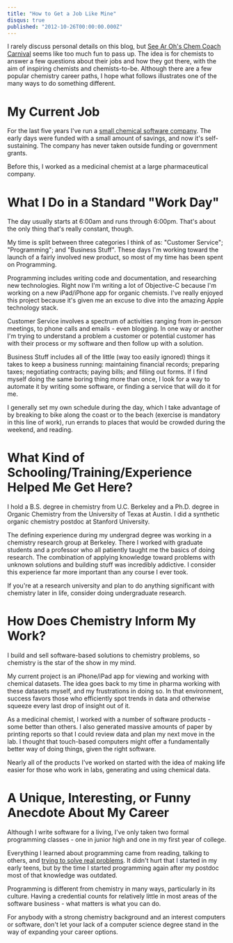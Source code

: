 ```yaml
---
title: "How to Get a Job Like Mine"
disqus: true
published: "2012-10-26T00:00:00.000Z"
---
```


I rarely discuss personal details on this blog, but [See Ar Oh's Chem Coach Carnival](http://justlikecooking.blogspot.co.uk/2012/10/announcing-chem-coach-carnival.html) seems like too much fun to pass up. The idea is for chemists to answer a few questions about their jobs and how they got there, with the aim of inspiring chemists and chemists-to-be. Although there are a few popular chemistry career paths, I hope what follows illustrates one of the many ways to do something different.

# My Current Job

For the last five years I've run a [small chemical software company](http://metamolecular.com/). The early days were funded with a small amount of savings, and now it's self-sustaining. The company has never taken outside funding or government grants.

Before this, I worked as a medicinal chemist at a large pharmaceutical company.

# What I Do in a Standard "Work Day"

The day usually starts at 6:00am and runs through 6:00pm. That's about the only thing that's really constant, though.

My time is split between three categories I think of as: "Customer Service"; "Programming"; and "Business Stuff". These days I'm working toward the launch of a fairly involved new product, so most of my time has been spent on Programming.

Programming includes writing code and documentation, and researching new technologies. Right now I'm writing a lot of Objective-C because I'm working on a new iPad/iPhone app for organic chemists. I've really enjoyed this project because it's given me an excuse to dive into the amazing Apple technology stack.

Customer Service involves a spectrum of activities ranging from in-person meetings, to phone calls and emails - even blogging. In one way or another I'm trying to understand a problem a customer or potential customer has with their process or my software and then follow up with a solution.

Business Stuff includes all of the little (way too easily ignored) things it takes to keep a business running: maintaining financial records; preparing taxes; negotiating contracts; paying bills; and filling out forms. If I find myself doing the same boring thing more than once, I look for a way to automate it by writing some software, or finding a service that will do it for me.

I generally set my own schedule during the day, which I take advantage of by breaking to bike along the coast or to the beach (exercise is mandatory in this line of work), run errands to places that would be crowded during the weekend, and reading.

# What Kind of Schooling/Training/Experience Helped Me Get Here?

I hold a B.S. degree in chemistry from U.C. Berkeley and a Ph.D. degree in Organic Chemistry from the University of Texas at Austin. I did a synthetic organic chemistry postdoc at Stanford University.

The defining experience during my undergrad degree was working in a chemistry research group at Berkeley. There I worked with graduate students and a professor who all patiently taught me the basics of doing research. The combination of applying knowledge toward problems with unknown solutions and building stuff was incredibly addictive. I consider this experience far more important than any course I ever took.

If you're at a research university and plan to do anything significant with chemistry later in life, consider doing undergraduate research.

# How Does Chemistry Inform My Work?

I build and sell software-based solutions to chemistry problems, so chemistry is the star of the show in my mind.

My current project is an iPhone/iPad app for viewing and working with chemical datasets. The idea goes back to my time in pharma working with these datasets myself, and my frustrations in doing so. In that environment, success favors those who efficiently spot trends in data and otherwise squeeze every last drop of insight out of it.

As a medicinal chemist, I worked with a number of software products - some better than others. I also generated massive amounts of paper by printing reports so that I could review data and plan my next move in the lab. I thought that touch-based computers might offer a fundamentally better way of doing things, given the right software.

Nearly all of the products I've worked on started with the idea of making life easier for those who work in labs, generating and using chemical data.

# A Unique, Interesting, or Funny Anecdote About My Career

Although I write software for a living, I've only taken two formal programming classes - one in junior high and one in my first year of college.

Everything I learned about programming came from reading, talking to others, and [trying to solve real problems](/2012/06/12/what-programming-language-should-i-learn-as-a-chemist/). It didn't hurt that I started in my early teens, but by the time I started programming again after my postdoc most of that knowledge was outdated.

Programming is different from chemistry in many ways, particularly in its culture. Having a credential counts for relatively little in most areas of the software business - what matters is what you can do.

For anybody with a strong chemistry background and an interest computers or software, don't let your lack of a computer science degree stand in the way of expanding your career options.